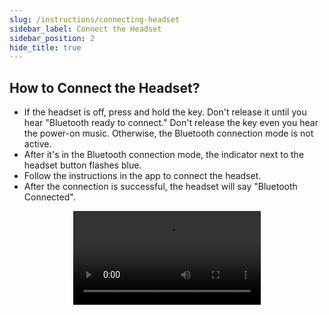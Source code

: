 ```yaml
---
slug: /instructions/connecting-headset
sidebar_label: Connect the Headset
sidebar_position: 2
hide_title: true
---
```

## How to Connect the Headset?
* If the headset is off, press and hold the key. Don't release it until you hear "Bluetooth ready to connect." Don't release the key even you hear the power-on music. Otherwise, the Bluetooth connection mode is not active.
* After it's in the Bluetooth connection mode, the indicator next to the headset button flashes blue.
* Follow the instructions in the app to connect the headset.
* After the connection is successful, the headset will say "Bluetooth Connected".

<div align="center">
    <video autoplay="false" controls> 
        <source 
            src="https://tdcs-resources.s3.us-west-2.amazonaws.com/Videos/ConnectDevice.TurnOnDevice.Video.mp4" 
            type="video/mp4"
        >
    </video>
</div>

